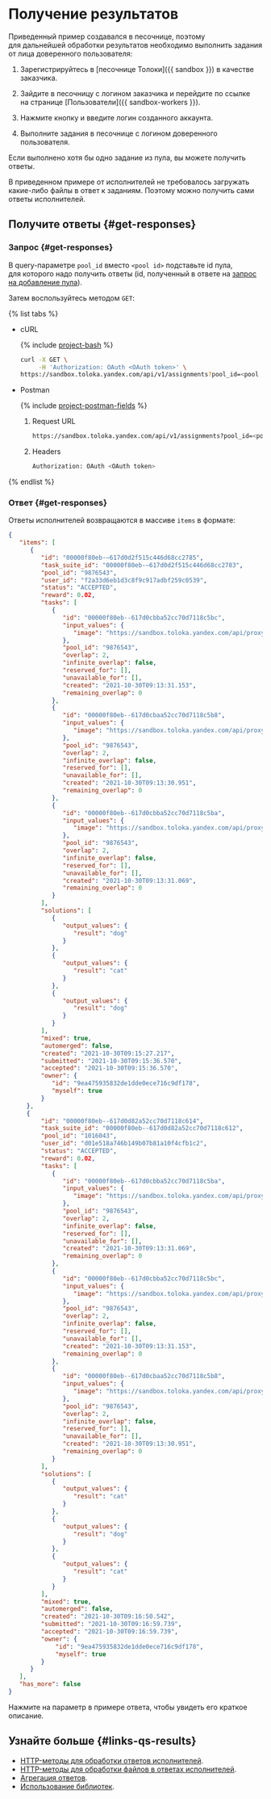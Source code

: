 # Получение результатов

Приведенный пример создавался в песочнице, поэтому для дальнейшей обработки результатов необходимо выполнить задания от лица доверенного пользователя:

1. Зарегистрируйтесь в [песочнице Толоки]({{ sandbox }}) в качестве заказчика.

1. Зайдите в песочницу с логином заказчика и перейдите по ссылке  на странице [Пользователи]({{ sandbox-workers }}).

1. Нажмите кнопку  и введите логин созданного аккаунта.

1. Выполните задания в песочнице с логином доверенного пользователя.


Если выполнено хотя бы одно задание из пула, вы можете получить ответы.

В приведенном примере от исполнителей не требовалось загружать какие-либо файлы в ответ к заданиям. Поэтому можно получить сами ответы исполнителей.

## Получите ответы {#get-responses}

### Запрос {#get-responses}

В query-параметре `pool_id` вместо `<pool id>` подставьте id пула, для которого надо получить ответы (id, полученный в ответе на [запрос на добавление пула](qs-placement.md)).

Затем воспользуйтесь методом `GET`:

{% list tabs %}

- cURL

  {% include [project-bash](../_includes/concepts/qs-placement/id-project/bash.md) %}


  ```bash
  curl -X GET \
       -H 'Authorization: OAuth <OAuth token>' \
  https://sandbox.toloka.yandex.com/api/v1/assignments?pool_id=<pool id>
  ```

- Postman

  {% include [project-postman-fields](../_includes/concepts/qs-placement/id-project/postman-fields.md) %}


  1. Request URL

      ```bash
      https://sandbox.toloka.yandex.com/api/v1/assignments?pool_id=<pool id>
      ```

  1. Headers

      ```bash
      Authorization: OAuth <OAuth token>
      ```

{% endlist %}

### Ответ {#get-responses}

Ответы исполнителей возвращаются в массиве `items` в формате:

```json
{
   "items": [
      {
         "id": "00000f80eb-–617d0d2f515c446d68cc2785",
         "task_suite_id": "00000f80eb-–617d0d2f515c446d68cc2783",
         "pool_id": "9876543",
         "user_id": "f2a33d6eb1d3c8f9c917adbf259c0539",
         "status": "ACCEPTED",
         "reward": 0.02,
         "tasks": [
            {
               "id": "00000f80eb--617d0cbba52cc70d7118c5bc",
               "input_values": {
                  "image": "https://sandbox.toloka.yandex.com/api/proxy/thgn1/photos/3.jpg"
               },
               "pool_id": "9876543",
               "overlap": 2,
               "infinite_overlap": false,
               "reserved_for": [],
               "unavailable_for": [],
               "created": "2021-10-30T09:13:31.153",
               "remaining_overlap": 0
            },
            {
               "id": "00000f80eb--617d0cbaa52cc70d7118c5b8",
               "input_values": {
                  "image": "https://sandbox.toloka.yandex.com/api/proxy/thgn1/photos/1.jpg"
               },
               "pool_id": "9876543",
               "overlap": 2,
               "infinite_overlap": false,
               "reserved_for": [],
               "unavailable_for": [],
               "created": "2021-10-30T09:13:30.951",
               "remaining_overlap": 0
            },
            {
               "id": "00000f80eb--617d0cbba52cc70d7118c5ba",
               "input_values": {
                  "image": "https://sandbox.toloka.yandex.com/api/proxy/thgn1/photos/2.jpg"
               },
               "pool_id": "9876543",
               "overlap": 2,
               "infinite_overlap": false,
               "reserved_for": [],
               "unavailable_for": [],
               "created": "2021-10-30T09:13:31.069",
               "remaining_overlap": 0
            }
         ],
         "solutions": [
            {
               "output_values": {
                  "result": "dog"
               }
            },
            {
               "output_values": {
                  "result": "cat"
               }
            },
            {
               "output_values": {
                  "result": "dog"
               }
            }
         ],
         "mixed": true,
         "automerged": false,
         "created": "2021-10-30T09:15:27.217",
         "submitted": "2021-10-30T09:15:36.570",
         "accepted": "2021-10-30T09:15:36.570",
         "owner": {
            "id": "9ea475935832de1dde0ece716c9df178",
            "myself": true
         }
     },
     {
         "id": "00000f80eb--617d0d82a52cc70d7118c614",
         "task_suite_id": "00000f80eb--617d0d82a52cc70d7118c612",
         "pool_id": "1016043",
         "user_id": "d01e518a746b149b07b81a10f4cfb1c2",
         "status": "ACCEPTED",
         "reward": 0.02,
         "tasks": [
            {
               "id": "00000f80eb--617d0cbba52cc70d7118c5ba",
               "input_values": {
                  "image": "https://sandbox.toloka.yandex.com/api/proxy/thgn1/photos/2.jpg"
               },
               "pool_id": "9876543",
               "overlap": 2,
               "infinite_overlap": false,
               "reserved_for": [],
               "unavailable_for": [],
               "created": "2021-10-30T09:13:31.069",
               "remaining_overlap": 0
            },
            {
               "id": "00000f80eb--617d0cbba52cc70d7118c5bc",
               "input_values": {
                  "image": "https://sandbox.toloka.yandex.com/api/proxy/thgn1/photos/3.jpg"
               },
               "pool_id": "9876543",
               "overlap": 2,
               "infinite_overlap": false,
               "reserved_for": [],
               "unavailable_for": [],
               "created": "2021-10-30T09:13:31.153",
               "remaining_overlap": 0
            },
            {
               "id": "00000f80eb--617d0cbaa52cc70d7118c5b8",
               "input_values": {
                  "image": "https://sandbox.toloka.yandex.com/api/proxy/thgn1/photos/1.jpg"
               },
               "pool_id": "9876543",
               "overlap": 2,
               "infinite_overlap": false,
               "reserved_for": [],
               "unavailable_for": [],
               "created": "2021-10-30T09:13:30.951",
               "remaining_overlap": 0
            }
         ],
         "solutions": [
            {
               "output_values": {
                  "result": "cat"
               }
            },
            {
               "output_values": {
                  "result": "dog"
               }
            },
            {
               "output_values": {
                  "result": "cat"
               }
            }
         ],
         "mixed": true,
         "automerged": false,
         "created": "2021-10-30T09:16:50.542",
         "submitted": "2021-10-30T09:16:59.739",
         "accepted": "2021-10-30T09:16:59.739",
         "owner": {
             "id": "9ea475935832de1dde0ece716c9df178",
             "myself": true
         }
      }
   ],
   "has_more": false
}
```

Нажмите на параметр в примере ответа, чтобы увидеть его краткое описание.


## Узнайте больше {#links-qs-results}

- [HTTP-методы для обработки ответов исполнителей](get-response.md).
- [HTTP-методы для обработки файлов в ответах исполнителей](attachments.md).
- [Агрегация ответов](aggregated-solutions.md).
- [Использование библиотек](libraries.md).
